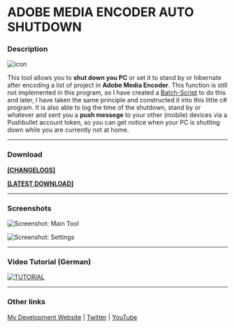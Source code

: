 # ADOBE MEDIA ENCODER AUTO SHUTDOWN


### Description

![icon](https://dl.dropboxusercontent.com/s/4tms036pkyeyd0p/icon-ameasd.png "AME Auto Shutdown")

This tool allows you to **shut down you PC** or set it to stand by or hibernate after encoding a list of project in **Adobe Media Encoder**. This function is still not implemented in this program, so I have created a [Batch-Script](http://pastebin.com/pSyY8Tcm, "http://pastebin.com/pSyY8Tcm") to do this and later, I have taken the same principle and constructed it into this little c# program. It is also able to log the time of the shutdown, stand by or whatever and sent you a **push messege** to your other (mobile) devices via a Pushbullet account token, so you can get notice when your PC is shutting down while you are currently not at home.

-----

### Download

[**[CHANGELOGS]**](http://pastebin.com/raw/vWCKaf4t)

[**[LATEST DOWNLOAD]**](http://zekrodev.jimdo.com/ameautoshutdown)

-----

### Screenshots


![Screenshot: Main Tool](http://image.prntscr.com/image/d10567e2dbfb4303b63586a73a515d81.png "Screenshot: Main Tool")

![Screenshot: Settings](http://image.prntscr.com/image/3a3b4104a3bf4011a27cfda6fa2ae946.png "Screenshot: Settings")

-----

### Video Tutorial (German)


[![TUTORIAL](http://img.youtube.com/vi/nqfolzhCav4/maxresdefault.jpg)](http://www.youtube.com/watch?v=nqfolzhCav4 "Adobe Media Encoder AUTO SHUTDOWN Tool - [GER TUTORIAL | UPDATE] ")

-----

### Other links

[My Development Website](http://zekrodev.jimdo.com) | [Twitter](http://twitter.com/zekrotja) | [YouTube](http://youtube.com/zekrommaster110)
